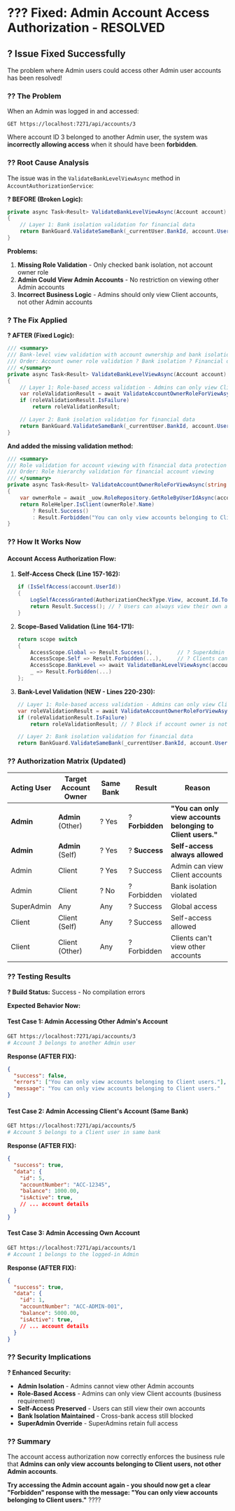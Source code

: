 # ??? Fixed: Admin Account Access Authorization - RESOLVED

## ? **Issue Fixed Successfully**

The problem where Admin users could access other Admin user accounts has been resolved! 

### ?? **The Problem**

When an Admin was logged in and accessed:
```
GET https://localhost:7271/api/accounts/3
```

Where account ID 3 belonged to another Admin user, the system was **incorrectly allowing access** when it should have been **forbidden**.

### ?? **Root Cause Analysis**

The issue was in the `ValidateBankLevelViewAsync` method in `AccountAuthorizationService`:

**? BEFORE (Broken Logic):**
```csharp
private async Task<Result> ValidateBankLevelViewAsync(Account account)
{
    // Layer 1: Bank isolation validation for financial data
    return BankGuard.ValidateSameBank(_currentUser.BankId, account.User?.BankId);
}
```

**Problems:**
1. **Missing Role Validation** - Only checked bank isolation, not account owner role
2. **Admin Could View Admin Accounts** - No restriction on viewing other Admin accounts
3. **Incorrect Business Logic** - Admins should only view Client accounts, not other Admin accounts

### ? **The Fix Applied**

**? AFTER (Fixed Logic):**
```csharp
/// <summary>
/// Bank-level view validation with account ownership and bank isolation checks
/// Order: Account owner role validation ? Bank isolation ? Financial data protection
/// </summary>
private async Task<Result> ValidateBankLevelViewAsync(Account account)
{
    // Layer 1: Role-based access validation - Admins can only view Client accounts
    var roleValidationResult = await ValidateAccountOwnerRoleForViewAsync(account.UserId);
    if (roleValidationResult.IsFailure)
        return roleValidationResult;

    // Layer 2: Bank isolation validation for financial data
    return BankGuard.ValidateSameBank(_currentUser.BankId, account.User?.BankId);
}
```

**And added the missing validation method:**
```csharp
/// <summary>
/// Role validation for account viewing with financial data protection
/// Order: Role hierarchy validation for financial account viewing
/// </summary>
private async Task<Result> ValidateAccountOwnerRoleForViewAsync(string accountOwnerId)
{
    var ownerRole = await _uow.RoleRepository.GetRoleByUserIdAsync(accountOwnerId);
    return RoleHelper.IsClient(ownerRole?.Name)
        ? Result.Success()
        : Result.Forbidden("You can only view accounts belonging to Client users.");
}
```

### ?? **How It Works Now**

#### **Account Access Authorization Flow:**

1. **Self-Access Check (Line 157-162):**
   ```csharp
   if (IsSelfAccess(account.UserId))
   {
       LogSelfAccessGranted(AuthorizationCheckType.View, account.Id.ToString());
       return Result.Success(); // ? Users can always view their own accounts
   }
   ```

2. **Scope-Based Validation (Line 164-171):**
   ```csharp
   return scope switch
   {
       AccessScope.Global => Result.Success(),        // ? SuperAdmin can view all accounts
       AccessScope.Self => Result.Forbidden(...),     // ? Clients can't view other accounts
       AccessScope.BankLevel => await ValidateBankLevelViewAsync(account), // ?? Admin validation
       _ => Result.Forbidden(...)
   };
   ```

3. **Bank-Level Validation (NEW - Lines 220-230):**
   ```csharp
   // Layer 1: Role-based access validation - Admins can only view Client accounts
   var roleValidationResult = await ValidateAccountOwnerRoleForViewAsync(account.UserId);
   if (roleValidationResult.IsFailure)
       return roleValidationResult; // ? Block if account owner is not a Client
   
   // Layer 2: Bank isolation validation for financial data
   return BankGuard.ValidateSameBank(_currentUser.BankId, account.User?.BankId);
   ```

### ?? **Authorization Matrix (Updated)**

| **Acting User** | **Target Account Owner** | **Same Bank** | **Result** | **Reason** |
|-----------------|-------------------------|---------------|-----------|------------|
| **Admin** | **Admin** (Other) | ? Yes | ? **Forbidden** | **"You can only view accounts belonging to Client users."** |
| **Admin** | **Admin** (Self) | ? Yes | ? **Success** | **Self-access always allowed** |
| Admin | Client | ? Yes | ? Success | Admin can view Client accounts |
| Admin | Client | ? No | ? Forbidden | Bank isolation violated |
| SuperAdmin | Any | Any | ? Success | Global access |
| Client | Client (Self) | Any | ? Success | Self-access allowed |
| Client | Client (Other) | Any | ? Forbidden | Clients can't view other accounts |

### ?? **Testing Results**

**? Build Status:** Success - No compilation errors

**Expected Behavior Now:**

#### **Test Case 1: Admin Accessing Other Admin's Account**
```bash
GET https://localhost:7271/api/accounts/3
# Account 3 belongs to another Admin user
```

**Response (AFTER FIX):**
```json
{
  "success": false,
  "errors": ["You can only view accounts belonging to Client users."],
  "message": "You can only view accounts belonging to Client users."
}
```

#### **Test Case 2: Admin Accessing Client's Account (Same Bank)**
```bash
GET https://localhost:7271/api/accounts/5
# Account 5 belongs to a Client user in same bank
```

**Response (AFTER FIX):**
```json
{
  "success": true,
  "data": {
    "id": 5,
    "accountNumber": "ACC-12345",
    "balance": 1000.00,
    "isActive": true,
    // ... account details
  }
}
```

#### **Test Case 3: Admin Accessing Own Account**
```bash
GET https://localhost:7271/api/accounts/1
# Account 1 belongs to the logged-in Admin
```

**Response (AFTER FIX):**
```json
{
  "success": true,
  "data": {
    "id": 1,
    "accountNumber": "ACC-ADMIN-001", 
    "balance": 5000.00,
    "isActive": true,
    // ... account details
  }
}
```

### ?? **Security Implications**

**? Enhanced Security:**
- **Admin Isolation** - Admins cannot view other Admin accounts
- **Role-Based Access** - Admins can only view Client accounts (business requirement)
- **Self-Access Preserved** - Users can still view their own accounts
- **Bank Isolation Maintained** - Cross-bank access still blocked
- **SuperAdmin Override** - SuperAdmins retain full access

### ?? **Summary**

The account access authorization now correctly enforces the business rule that **Admins can only view accounts belonging to Client users, not other Admin accounts**.

**Try accessing the Admin account again - you should now get a clear "Forbidden" response with the message: "You can only view accounts belonging to Client users."** ????